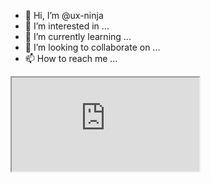 - 👋 Hi, I’m @ux-ninja
- 👀 I’m interested in ...
- 🌱 I’m currently learning ...
- 💞️ I’m looking to collaborate on ...
- 📫 How to reach me ...

<iframe src="https://lottiefiles.com/iframe/44840-robot"></iframe>

<!---
ux-ninja/ux-ninja is a ✨ special ✨ repository because its `README.md` (this file) appears on your GitHub profile.
You can click the Preview link to take a look at your changes.
--->
